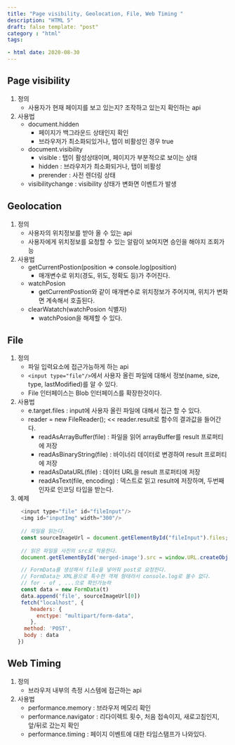 ```yaml
---
title: "Page visibility, Geolocation, File, Web Timing "  
description: "HTML 5"
draft: false template: "post"
category : "html"
tags:

- html date: 2020-08-30
---
```

## Page visibility
1. 정의
    - 사용자가 현재 페이지를 보고 있는지? 조작하고 있는지 확인하는 api
2. 사용법
    - document.hidden
        - 페이지가 백그라운드 상태인지 확인
        - 브라우저가 최소화되있거나, 탭이 비활성인 경우 true
    - document.visibility
        - visible : 탭이 활성상태이며, 페이지가 부분적으로 보이는 상태
        - hidden : 브라우저가 최소화되거나, 탭이 비활성
        - prerender : 사전 렌더링 상태
    - visibilitychange : visibility 상태가 변화면 이벤트가 발생
    
## Geolocation
1. 정의
    - 사용자의 위치정보를 받아 올 수 있는 api
    - 사용자에게 위치정보를 요청할 수 있는 알람이 보여지면 승인을 해야지 조회가능 
2. 사용법
    - getCurrentPostion(position => console.log(position)
        - 매개변수로 위치(경도, 위도, 정확도 등)가 주어진다.
    - watchPosion
        - getCurrentPostion와 같이 매개변수로 위치정보가 주어지며, 위치가 변화면 계속해서 호출된다.
    - clearWatatch(watchPosion 식별자)
        - watchPosion을 해제할 수 있다.

## File
1. 정의
    - 파일 입력요소에 접근가능하게 하는 api
    - `<input type="file"/>`에서 사용자 올린 파일에 대해서 정보(name, size, type, lastModified)를 알 수 있다.
    - File 인터페이스는 Blob 인터페이스를 확장한것이다.
2. 사용법
    - e.target.files : input에 사용자 올린 파일에 대해서 접근 할 수 있다.
    - reader = new FileReader(); << reader.result로 함수의 결과값을 들어간다.
        - readAsArrayBuffer(file) : 파일을 읽어 arrayBuffer를 result 프로퍼티에 저장
        - readAsBinaryString(file) : 바이너리 데이터로 변경하여 result 프로퍼티에 저장
        - readAsDataURL(file) : 데이터 URL을 result 프로퍼티에 저장
        - readAsText(file, encoding) : 덱스트로 읽고 result에 저장하며, 두번째 인자로 인코딩 타입을 받는다.
3. 예제
    ```js
     <input type="file" id="fileInput"/>
     <img id="inputImg" width="300"/>
       
     // 파일을 읽는다.
     const sourceImageUrl = document.getElementById("fileInput").files;
      
     // 읽은 파일을 사진의 src로 적용한다.
     document.getElementById('merged-image').src = window.URL.createObjectURL(sourceImageUrl[0]);
 
     // FormData를 생성해서 file을 넣어줘 post로 요청한다.
     // FormData는 XML용으로 특수한 객체 형태라서 console.log로 볼수 없다.
     // for - of , ...으로 확인가능하
     const data = new FormData(t)
     data.append('file', sourceImageUrl[0])
     fetch("localhost", {
        headers: {
          enctype: "multipart/form-data",
        },
      method: 'POST',
      body : data
    })
    ```

## Web Timing
1. 정의
    - 브라우저 내부의 측정 시스템에 접근하는 api
2. 사용법
    - performance.memory : 브라우저 메모리 확인
    - performance.navigator : 리다이렉트 횟수, 처음 접속이지, 새로고침인지, 앞/뒤로 갔는지 확인
    - performance.timing : 페이지 이벤트에 대한 타임스탬프가 나와있다. 
